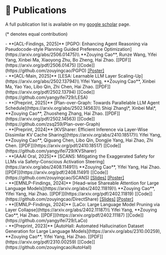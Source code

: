 # 📝 Publications

A full publication list is available on my [google scholar](https://scholar.google.com/citations?user=IIA4hMEAAAAJ&hl=zh-CN) page.

(* denotes equal contribution)
<div class='paper-box-text' markdown="1">
- **[ACL-Findings, 2025]** [PGPO: Enhancing Agent Reasoning via Pseudocode-style Planning Guided Preference Optimization](https://arxiv.org/abs/2506.01475)\\ **Zouying Cao**, Runze Wang, Yifei Yang, Xinbei Ma, Xiaoyong Zhu, Bo Zheng, Hai Zhao.  [[PDF]](https://arxiv.org/pdf/2506.01475) [[Code]](https://github.com/zouyingcao/PGPO) <a href="https://zouyingcao.github.io/_pages/files/PGPO-poster.pdf" target="_blank">[Poster]</a>
</div>

<div class='paper-box-text' markdown="1">
- **[ACL-Main, 2025]** [LESA: Learnable LLM Layer Scaling-Up](https://arxiv.org/abs/2502.13794)\\ Yifei Yang, **Zouying Cao**, Xinbei Ma, Yao Yao, Libo Qin, Zhi Chen, Hai Zhao. [[PDF]](https://arxiv.org/pdf/2502.13794) [[Code]](https://github.com/yangyifei729/LESA)
</div>

<div class='paper-box-text' markdown="1">
- **[Preprint, 2025]** [Plan-over-Graph: Towards Parallelable LLM Agent Schedule](https://arxiv.org/abs/2502.14563)\\ Shiqi Zhang\*, Xinbei Ma\*, **Zouying Cao**, Zhuosheng Zhang, Hai Zhao. [[PDF]](https://arxiv.org/pdf/2502.14563) [[Code]](https://github.com/zsq259/Plan-over-Graph)
</div>

<div class='paper-box-text' markdown="1">
- **[Preprint, 2024]** [KVSharer: Efficient Inference via Layer-Wise Dissimilar KV Cache Sharing](https://arxiv.org/abs/2410.18517)\\ Yifei Yang, **Zouying Cao**, Qiguang Chen, Libo Qin, Dongjie Yang, Hai Zhao, Zhi Chen. [[PDF]](https://arxiv.org/pdf/2410.18517) [[Code]](https://github.com/yangyifei729/KVSharer)
</div>

<div class='paper-box-text' markdown="1">
- **[AAAI Oral, 2025]** [SCANS: Mitigating the Exaggerated Safety for LLMs via Safety-Conscious Activation Steering](https://arxiv.org/abs/2408.11491)\\ **Zouying Cao**, Yifei Yang, Hai Zhao. [[PDF]](https://arxiv.org/pdf/2408.11491) [[Code]](https://github.com/zouyingcao/SCANS) <a href="https://zouyingcao.github.io/_pages/files/AAAI 2025.pptx" target="_blank">[Slides]</a> <a href="https://zouyingcao.github.io/_pages/files/SCANS-poster.pdf" target="_blank">[Poster]</a>
</div>

<div class='paper-box-text' markdown="1">
- **[EMNLP-Findings, 2024]** [Head-wise Shareable Attention for Large Language Models](https://arxiv.org/abs/2402.11819)\\ **Zouying Cao**, Yifei Yang, Hai Zhao. [[PDF]](https://arxiv.org/pdf/2402.11819) [[Code]](https://github.com/zouyingcao/DirectShare) <a href="https://zouyingcao.github.io/_pages/files/EMNLP 2024.pptx" target="_blank">[Slides]</a> <a href="https://zouyingcao.github.io/_pages/files/DirectShare-poster.pdf" target="_blank">[Poster]</a>

</div>

<div class='paper-box-text' markdown="1">
- **[EMNLP-Findings, 2024]** [LaCo: Large Language Model Pruning via Layer Collapse](https://arxiv.org/abs/2402.11187)\\ Yifei Yang, **Zouying Cao**, Hai Zhao. [[PDF]](https://arxiv.org/pdf/2402.11187) [[Code]](https://github.com/yangyifei729/LaCo)
</div>

<div class='paper-box-text' markdown="1">
- **[Preprint, 2023]** [AutoHall: Automated Hallucination Dataset Generation for Large Language Models](https://arxiv.org/abs/2310.00259), **Zouying Cao**, Yifei Yang, Hai Zhao. [[PDF]](https://arxiv.org/pdf/2310.00259) [[Code]](https://github.com/zouyingcao/AutoHall)
</div>
